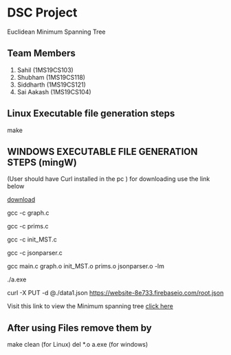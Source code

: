 # DSC Project
Euclidean Minimum Spanning Tree

## Team Members
1. Sahil (1MS19CS103)
2. Shubham (1MS19CS118)
3. Siddharth (1MS19CS121)
4. Sai Aakash (1MS19CS104)

## Linux Executable file generation steps ##

make

## WINDOWS EXECUTABLE FILE GENERATION STEPS (mingW) ##
(User should have Curl installed in the pc ) 
for downloading use the link below

[download](https://curl.se/windows/)

gcc -c graph.c

gcc -c prims.c

gcc -c init_MST.c

gcc -c jsonparser.c

gcc main.c graph.o init_MST.o prims.o jsonparser.o -lm

./a.exe

curl -X PUT -d @./data1.json https://website-8e733.firebaseio.com/root.json


Visit this link to view the Minimum spanning tree
[click here](https://aakashpothepalli.github.io/DSC_MST_Sigma/)

## After using Files remove them by ##

make clean (for Linux)
del *.o a.exe (for windows)
